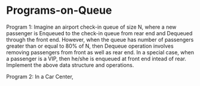 # Programs-on-Queue
Program 1: Imagine an airport check-in queue of size N, where a new passenger is Enqueued to the check-in queue from rear end and Dequeued through the front end. However, when the queue has number of passengers greater than or equal to 80% of N, then Dequeue operation involves removing passengers from front as well as rear end. In a special case, when a passenger is a VIP, then he/she is enqueued at front end intead of rear. Implement the above data structure and operations.

Program 2: In a Car Center, 
